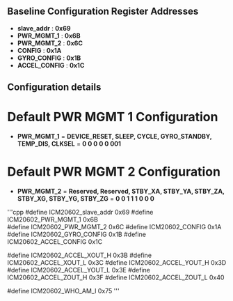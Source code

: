 ## Baseline Configuration Register Addresses ##
- **slave_addr** : **0x69** 
- **PWR_MGMT_1** : **0x6B** 
- **PWR_MGMT_2** : **0x6C** 
- **CONFIG** : **0x1A** 
- **GYRO_CONFIG** : **0x1B**
- **ACCEL_CONFIG** : **0x1C**

## Configuration details ##

# Default PWR MGMT 1 Configuration #
- **PWR_MGMT_1** = **DEVICE_RESET, SLEEP, CYCLE, GYRO_STANDBY, TEMP_DIS, CLKSEL** = **0 0 0 0 0 001**

# Default PWR MGMT 2 Configuration #
- **PWR_MGMT_2** = **Reserved, Reserved, STBY_XA, STBY_YA, STBY_ZA, STBY_XG, STBY_YG, STBY_ZG** = **0 0 1 1 1 0 0 0**

'''cpp
#define ICM20602_slave_addr       0x69
#define ICM20602_PWR_MGMT_1       0x6B  
#define ICM20602_PWR_MGMT_2       0x6C
#define ICM20602_CONFIG           0x1A
#define ICM20602_GYRO_CONFIG      0x1B
#define ICM20602_ACCEL_CONFIG     0x1C

#define ICM20602_ACCEL_XOUT_H     0x3B
#define ICM20602_ACCEL_XOUT_L     0x3C
#define ICM20602_ACCEL_YOUT_H     0x3D
#define ICM20602_ACCEL_YOUT_L     0x3E
#define ICM20602_ACCEL_ZOUT_H     0x3F
#define ICM20602_ACCEL_ZOUT_L     0x40

#define ICM20602_WHO_AM_I         0x75
'''